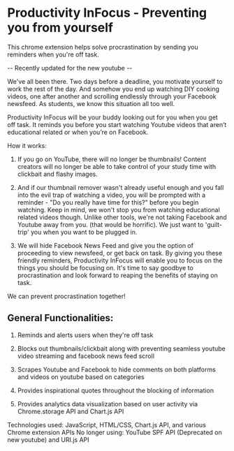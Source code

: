 # Productivity InFocus - Preventing you from yourself

This chrome extension helps solve procrastination by sending you reminders when you're off task.<br/>

-- Recently updated for the new youtube -- <br/>

We've all been there. Two days before a deadline, you motivate yourself to work the rest of the day. And somehow you end up watching DIY cooking videos, one after another and scrolling endlessly through your Facebook newsfeed. As students, we know this situation all too well. <br/>

Productivity InFocus will be your buddy looking out for you when you get off task. It reminds you before you start watching Youtube videos that aren’t educational related or when you’re on Facebook. <br/>

How it works: <br/>

1. If you go on YouTube, there will no longer be thumbnails! Content creators will no longer be able to take control of your study time with clickbait and flashy images. 

2. And if our thumbnail remover wasn't already useful enough and you fall into the evil trap of watching a video, you will be prompted with a reminder - "Do you really have time for this?" before you begin watching. Keep in mind, we won't stop you from watching educational related videos though. Unlike other tools, we're not taking Facebook and Youtube away from you. (that would be horrific). We just want to 'guilt-trip' you when you want to be plugged in. 

3. We will hide Facebook News Feed and give you the option of proceeding to view newsfeed, or get back on task. 
By giving you these friendly reminders, Productivity InFocus will enable you to focus on the things you should be focusing on. It's time to say goodbye to procrastination and look forward to reaping the benefits of staying on task. 

We can prevent procrastination together! <br/>

## General Functionalities: <br/>
1. Reminds and alerts users when they're off task 


2. Blocks out thumbnails/clickbait along with preventing seamless youtube video streaming and facebook news feed scroll
3. Scrapes Youtube and Facebook to hide comments on both platforms and videos on youtube based on categories
4. Provides inspirational quotes throughout the blocking of information
5. Provides analytics data visualization based on user activity via Chrome.storage API and Chart.js API

Technologies used: JavaScript, HTML/CSS, Chart.js API, and various Chrome extension APIs
No longer using: YouTube SPF API (Deprecated on new youtube) and URI.js API
